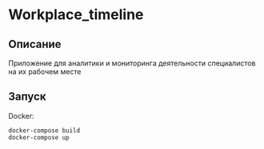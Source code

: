 # Workplace_timeline
## Описание
Приложение для аналитики и мониторинга деятельности специалистов на их рабочем месте

## Запуск
Docker:
```
docker-compose build
docker-compose up
```
